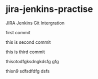 # jira-jenkins-practise
JIRA Jenkins Git Intergration


first commit


this is second commit


this is third commit


thisotodfgksdngkdsfg  gfg


thisn9 sdfsdfdfg dsfs
